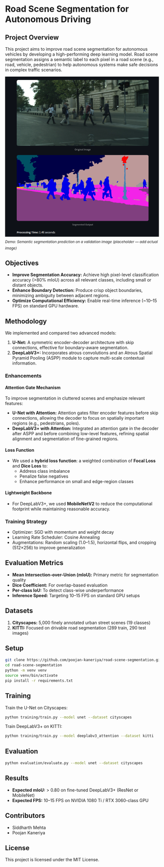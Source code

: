 # Road Scene Segmentation for Autonomous Driving

## Project Overview

This project aims to improve road scene segmentation for autonomous vehicles by developing a high-performing deep learning model. Road scene segmentation assigns a semantic label to each pixel in a road scene (e.g., road, vehicle, pedestrian) to help autonomous systems make safe decisions in complex traffic scenarios.

![Demo Screenshot](data/imgs/image.png)  
<sub>_Demo: Semantic segmentation prediction on a validation image (placeholder — add actual image)_</sub>

## Objectives

-   **Improve Segmentation Accuracy:** Achieve high pixel-level classification accuracy (>80% mIoU) across all relevant classes, including small or distant objects.
-   **Enhance Boundary Detection:** Produce crisp object boundaries, minimizing ambiguity between adjacent regions.
-   **Optimize Computational Efficiency:** Enable real-time inference (~10–15 FPS) on standard GPU hardware.

## Methodology

We implemented and compared two advanced models:

1. **U-Net:** A symmetric encoder-decoder architecture with skip connections, effective for boundary-aware segmentation.
2. **DeepLabV3+:** Incorporates atrous convolutions and an Atrous Spatial Pyramid Pooling (ASPP) module to capture multi-scale contextual information.

### Enhancements

#### Attention Gate Mechanism

To improve segmentation in cluttered scenes and emphasize relevant features:

-   **U-Net with Attention:** Attention gates filter encoder features before skip connections, allowing the decoder to focus on spatially important regions (e.g., pedestrians, poles).
-   **DeepLabV3+ with Attention:** Integrated an attention gate in the decoder after ASPP and before combining low-level features, refining spatial alignment and segmentation of fine-grained regions.

#### Loss Function

-   We used a **hybrid loss function**: a weighted combination of **Focal Loss** and **Dice Loss** to:
    -   Address class imbalance
    -   Penalize false negatives
    -   Enhance performance on small and edge-region classes

#### Lightweight Backbone

-   For DeepLabV3+, we used **MobileNetV2** to reduce the computational footprint while maintaining reasonable accuracy.

### Training Strategy

-   Optimizer: SGD with momentum and weight decay
-   Learning Rate Scheduler: Cosine Annealing
-   Augmentations: Random scaling (1.0–1.5), horizontal flips, and cropping (512×256) to improve generalization

## Evaluation Metrics

-   **Mean Intersection-over-Union (mIoU):** Primary metric for segmentation quality
-   **Dice Coefficient:** For overlap-based evaluation
-   **Per-class IoU:** To detect class-wise underperformance
-   **Inference Speed:** Targeting 10–15 FPS on standard GPU setups

## Datasets

1. **Cityscapes:** 5,000 finely annotated urban street scenes (19 classes)
2. **KITTI:** Focused on drivable road segmentation (289 train, 290 test images)

## Setup

```bash
git clone https://github.com/poojan-kaneriya/road-scene-segmentation.git
cd road-scene-segmentation
python -m venv venv
source venv/bin/activate
pip install -r requirements.txt
```

## Training

Train the U-Net on Cityscapes:

```bash
python training/train.py --model unet --dataset cityscapes
```

Train DeepLabV3+ on KITTI:

```bash
python training/train.py --model deeplabv3_attention --dataset kitti
```

## Evaluation

```bash
python evaluation/evaluate.py --model unet --dataset cityscapes
```

## Results

-   **Expected mIoU:** > 0.80 on fine-tuned DeepLabV3+ (ResNet or MobileNet)
-   **Expected FPS:** 10–15 FPS on NVIDIA 1080 Ti / RTX 3060-class GPU

## Contributors

-   Siddharth Mehta
-   Poojan Kaneriya

## License

This project is licensed under the MIT License.
